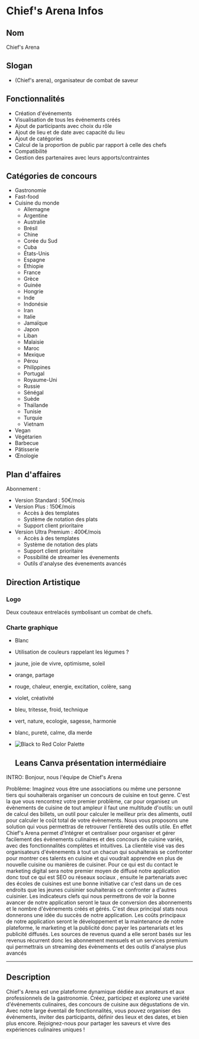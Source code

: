 # Chief's Arena Infos

## Nom
Chief's Arena

## Slogan
- (Chief's arena), organisateur de combat de saveur

## Fonctionnalités
- Création d'événements
- Visualisation de tous les événements créés
- Ajout de participants avec choix du rôle
- Ajout de lieu et de date avec capacité du lieu
- Ajout de catégories
- Calcul de la proportion de public par rapport à celle des chefs
- Compatibilité
- Gestion des partenaires avec leurs apports/contraintes

## Catégories de concours
- Gastronomie
- Fast-food
- Cuisine du monde
  - Allemagne
  - Argentine
  - Australie
  - Brésil
  - Chine
  - Corée du Sud
  - Cuba
  - États-Unis
  - Espagne
  - Éthiopie
  - France
  - Grèce
  - Guinée
  - Hongrie
  - Inde
  - Indonésie
  - Iran
  - Italie
  - Jamaïque
  - Japon
  - Liban
  - Malaisie
  - Maroc
  - Mexique
  - Pérou
  - Philippines
  - Portugal
  - Royaume-Uni
  - Russie
  - Sénégal
  - Suède
  - Thaïlande
  - Tunisie
  - Turquie
  - Vietnam
- Vegan
- Végétarien
- Barbecue
- Pâtisserie
- Œnologie

## Plan d'affaires
Abonnement :
- Version Standard : 50€/mois
- Version Plus : 150€/mois
  - Accès à des templates
  - Système de notation des plats
  - Support client prioritaire
- Version Ultra Premium : 400€/mois
  - Accès à des templates
  - Système de notation des plats
  - Support client prioritaire
  - Possibilité de streamer les évenements
  - Outils d'analyse des évenements avancés

## Direction Artistique
### Logo
Deux couteaux entrelacés symbolisant un combat de chefs.

### Charte graphique
- Blanc
- Utilisation de couleurs rappelant les légumes ?
- jaune, joie de vivre, optimisme, soleil
- orange, partage
- rouge, chaleur, energie, excitation, colère, sang
- violet, créativité
- bleu, tritesse, froid, technique
- vert, nature, ecologie, sagesse, harmonie
- blanc, pureté, calme, dla merde
- ![Black to Red Color Palette](https://github.com/hugo-brb/Chief-s-Arena/assets/156188643/aaff91e1-5e55-4216-88d0-630991387121)






   ## Leans Canva présentation intermédiaire
  
INTRO:
Bonjour, nous l'équipe de Chief's Arena


Problème: 
Imaginez vous être une associations ou même une personne tiers qui souhaiterais organiser un concours  de cuisine en tout genre. C'est la que vous rencontrez votre premier problème, car pour organisez un évènements de cuisine de tout ampleur il faut une multitude d'outils: un outil de calcul des billets, un outil pour calculer le meilleur prix des aliments, outil pour calculer le coût total de votre évènements. Nous vous proposons une solution qui vous permettras de retrouver l'entièreté des outils utile. En effet Chief's Arena permet d'Intégrer et centraliser pour organiser et gérer facilement des événements culinaires et des concours de cuisine variés, avec des fonctionnalités complètes et intuitives. La clientèle visé vas des organisateurs d'évènements à tout un chacun qui souhaiterais se confronter pour montrer ces talents en cuisine et qui voudrait apprendre en plus de nouvelle cuisine ou manières de cuisiner. Pour ce qui est du contact le marketing digital sera notre premier moyen de diffusé notre application donc tout ce qui est SEO ou réseaux sociaux , ensuite le partenariats avec des écoles de cuisines est une bonne initiative car c'est dans un de ces endroits que les jeunes cuisinier souhaiterais ce confronter a d'autres cuisinier. Les  indicateurs clefs qui nous permettrons de voir la bonne avancer de notre application seront le taux de conversion des abonnements et le nombre d'évènements créés et gérés. C'est deux principal stats nous donnerons une idée du succès de notre application. Les coûts principaux de notre application seront le développement et la maintenance de notre plateforme, le marketing et la publicité donc payer les partenariats et les publicité diffusés. Les sources de revenus quand a elle seront basés sur les revenus récurrent donc les abonnement mensuels et un services premium qui permettrais un streaming des évènements et des outils d'analyse plus avancés


---



## Description
Chief's Arena est une plateforme dynamique dédiée aux amateurs et aux professionnels de la gastronomie. Créez, participez et explorez une variété d'événements culinaires, des concours de cuisine aux dégustations de vin. Avec notre large éventail de fonctionnalités, vous pouvez organiser des événements, inviter des participants, définir des lieux et des dates, et bien plus encore. Rejoignez-nous pour partager les saveurs et vivre des expériences culinaires uniques !

